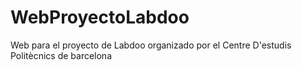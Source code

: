 # WebProyectoLabdoo

Web para el proyecto de Labdoo organizado por el Centre D'estudis Politècnics de barcelona
